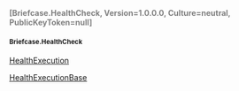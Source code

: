 <h4 style='color: gray;margin:0; padding:0;'> [Briefcase.HealthCheck, Version=1.0.0.0, Culture=neutral, PublicKeyToken=null]</h4>

#### <small>Briefcase.HealthCheck</small>


[HealthExecution](../Type/HealthExecution.md)

[HealthExecutionBase](../Type/HealthExecutionBase.md)